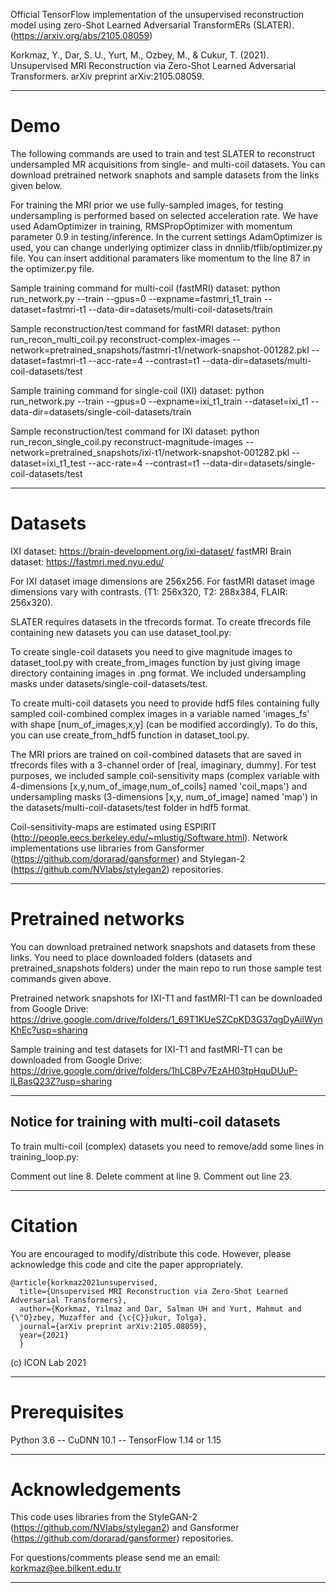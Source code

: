 Official TensorFlow implementation of the unsupervised reconstruction model using zero-Shot Learned Adversarial TransformERs (SLATER). (https://arxiv.org/abs/2105.08059)

Korkmaz, Y., Dar, S. U., Yurt, M., Ozbey, M., & Cukur, T. (2021). Unsupervised MRI Reconstruction via Zero-Shot Learned Adversarial Transformers. arXiv preprint arXiv:2105.08059.

**************************************************************************************************************************************
# Demo
The following commands are used to train and test SLATER to reconstruct undersampled MR acquisitions from single- and multi-coil datasets. You can download pretrained network snaphots and sample datasets from the links given below. 

For training the MRI prior we use fully-sampled images, for testing undersampling is performed based on selected acceleration rate.
We have used AdamOptimizer in training, RMSPropOptimizer with momentum parameter 0.9 in testing/inference. In the current settings AdamOptimizer is used, you can change underlying optimizer class in dnnlib/tflib/optimizer.py file. You can insert additional paramaters like momentum to the line 87 in the optimizer.py file.

Sample training command for multi-coil (fastMRI) dataset:
python run_network.py --train --gpus=0 --expname=fastmri_t1_train --dataset=fastmri-t1 --data-dir=datasets/multi-coil-datasets/train

Sample reconstruction/test command for fastMRI dataset:
python run_recon_multi_coil.py reconstruct-complex-images --network=pretrained_snapshots/fastmri-t1/network-snapshot-001282.pkl --dataset=fastmri-t1 --acc-rate=4 --contrast=t1 --data-dir=datasets/multi-coil-datasets/test

Sample training command for single-coil (IXI) dataset:
python run_network.py --train --gpus=0 --expname=ixi_t1_train --dataset=ixi_t1 --data-dir=datasets/single-coil-datasets/train

Sample reconstruction/test command for IXI dataset:
python run_recon_single_coil.py reconstruct-magnitude-images --network=pretrained_snapshots/ixi-t1/network-snapshot-001282.pkl --dataset=ixi_t1_test --acc-rate=4 --contrast=t1 --data-dir=datasets/single-coil-datasets/test

**************************************************************************************************************************************
# Datasets
IXI dataset: https://brain-development.org/ixi-dataset/ 
fastMRI Brain dataset: https://fastmri.med.nyu.edu/

For IXI dataset image dimensions are 256x256.
For fastMRI dataset image dimensions vary with contrasts. (T1: 256x320, T2: 288x384, FLAIR: 256x320).

SLATER requires datasets in the tfrecords format. To create tfrecords file containing new datasets you can use dataset_tool.py:

To create single-coil datasets you need to give magnitude images to dataset_tool.py with create_from_images function by just giving image directory containing images in .png format. We included undersampling masks under datasets/single-coil-datasets/test. 

To create multi-coil datasets you need to provide hdf5 files containing fully sampled coil-combined complex images in a variable named 'images_fs' with shape [num_of_images,x,y] (can be modified accordingly). To do this, you can use create_from_hdf5 function in dataset_tool.py. 

The MRI priors are trained on coil-combined datasets that are saved in tfrecords files with a 3-channel order of [real, imaginary, dummy]. For test purposes, we included sample coil-sensitivity maps (complex variable with 4-dimensions [x,y,num_of_image,num_of_coils] named 'coil_maps') and undersampling masks (3-dimensions [x,y, num_of_image] named 'map') in the datasets/multi-coil-datasets/test folder in hdf5 format. 

Coil-sensitivity-maps are estimated using ESPIRIT (http://people.eecs.berkeley.edu/~mlustig/Software.html). Network implementations use libraries from Gansformer (https://github.com/dorarad/gansformer) and Stylegan-2 (https://github.com/NVlabs/stylegan2) repositories.

**************************************************************************************************************************************
# Pretrained networks 
You can download pretrained network snapshots and datasets from these links. You need to place downloaded folders (datasets and pretrained_snapshots folders) under the main repo to run those sample test commands given above.

Pretrained network snapshots for IXI-T1 and fastMRI-T1 can be downloaded from Google Drive:
https://drive.google.com/drive/folders/1_69T1KUeSZCpKD3G37qgDyAilWynKhEc?usp=sharing

Sample training and test datasets for IXI-T1 and fastMRI-T1 can be downloaded from Google Drive:
https://drive.google.com/drive/folders/1hLC8Pv7EzAH03tpHquDUuP-lLBasQ23Z?usp=sharing

**************************************************************************************************************************************
## Notice for training with multi-coil datasets
To train multi-coil (complex) datasets you need to remove/add some lines in training_loop.py:

Comment out line 8.
Delete comment at line 9. 
Comment out line 23.

**************************************************************************************************************************************
# Citation
You are encouraged to modify/distribute this code. However, please acknowledge this code and cite the paper appropriately.
```
@article{korkmaz2021unsupervised,
  title={Unsupervised MRI Reconstruction via Zero-Shot Learned Adversarial Transformers},
  author={Korkmaz, Yilmaz and Dar, Salman UH and Yurt, Mahmut and {\"O}zbey, Muzaffer and {\c{C}}ukur, Tolga},
  journal={arXiv preprint arXiv:2105.08059},
  year={2021}
  }
```
(c) ICON Lab 2021

**************************************************************************************************************************************
# Prerequisites
Python 3.6 --
CuDNN 10.1 --
TensorFlow 1.14 or 1.15

**************************************************************************************************************************************
# Acknowledgements

This code uses libraries from the StyleGAN-2 (https://github.com/NVlabs/stylegan2) and Gansformer (https://github.com/dorarad/gansformer) repositories.

For questions/comments please send me an email: korkmaz@ee.bilkent.edu.tr
**************************************************************************************************************************************
